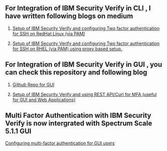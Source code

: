 ## For Integration of IBM Security Verify in CLI , I have written following blogs on medium

1) [Setup of IBM Security Verify and configuring Two factor authentication for SSH on RedHat Linux (via PAM)](https://medium.com/@vrushalc7/setup-of-ibm-security-verify-and-configuring-two-factor-authentication-for-ssh-on-redhat-linux-71f07dfd8278)

2) [Setup of IBM Security Verify and configuring Two factor authentication for SSH on RHEL (via PAM) using proxy based setup.](https://medium.com/@vrushalc7/setup-of-ibm-security-verify-and-configuring-two-factor-authentication-for-ssh-on-rhel-via-pam-908714db6e34)


## For Integration of IBM Security Verify in GUI , you can check this repository and following blog

1) [Github Repo for GUI](https://github.com/vrushch/gui_for_mfa/)

2) [Setup of IBM Security Verify and using REST API/Curl for MFA (useful for GUI and Web Applications)](https://medium.com/@vrushalc7/setup-of-ibm-security-verify-and-using-rest-api-curl-for-mfa-useful-for-gui-and-web-applications-62c7a8a5da37)


## Multi Factor Authentication with IBM Security Verify is now intergrated with Spectrum Scale 5.1.1 GUI 
[Configuring multi-factor authentication for GUI users](https://www.ibm.com/docs/en/spectrum-scale/5.1.1?topic=users-configuring-multi-factor-authentication-gui)
